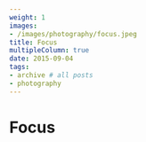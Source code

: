 ```yaml
---
weight: 1
images:
- /images/photography/focus.jpeg
title: Focus
multipleColumn: true
date: 2015-09-04
tags:
- archive # all posts
- photography
---
```


# Focus